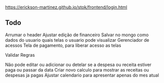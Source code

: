 https://erickson-martinez.github.io/stok/frontend/login.html


## Todo

Arrumar o header
Ajustar edição de financeiro
Salvar no mongo como dados do usuario quais telas o usuario pode visualizar
Gerenciador de acessos
Tela de pagamento, para liberar acesso as telas


Validar Regras

Não pode editar ou adicionar ou detelar se a despesa ou receita estiver paga ou passar da data
Criar novo calculo para mostrar as receitas ou despesas ja pagas
Ajustar calendario para apresentar apenas do mes atual

